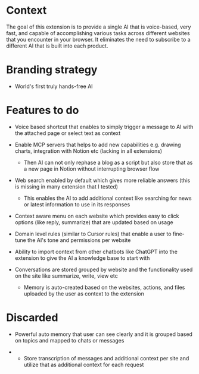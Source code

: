 # Context

The goal of this extension is to provide a single AI that is voice-based, very fast, and capable of accomplishing various tasks across different websites that you encounter in your browser. It eliminates the need to subscribe to a different AI that is built into each product.

# Branding strategy

- World's first truly hands-free AI

# Features to do

- Voice based shortcut that enables to simply trigger a message to AI with the attached page or select text as context

- Enable MCP servers that helps to add new capabilities e.g. drawing charts, integration with Notion etc (lacking in all extensions)
  - Then AI can not only rephase a blog as a script but also store that as a new page in Notion without interrupting browser flow

- Web search enabled by default which gives more reliable answers (this is missing in many extension that I tested)
  - This enables the AI to add additional context like searching for news or latest information to use in its responses

- Context aware menu on each website which provides easy to click options (like reply, summarize) that are updated based on usage

- Domain level rules (similar to Cursor rules) that enable a user to fine-tune the AI's tone and permissions per website

- Ability to import context from other chatbots like ChatGPT into the extension to give the AI a knowledge base to start with

- Conversations are stored grouped by website and the functionality used on the site like summarize, write, view etc
  - Memory is auto-created based on the websites, actions, and files uploaded by the user as context to the extension

# Discarded

- Powerful auto memory that user can see clearly and it is grouped based on topics and mapped to chats or messages

- - Store transcription of messages and additional context per site and utilize that as additional context for each request